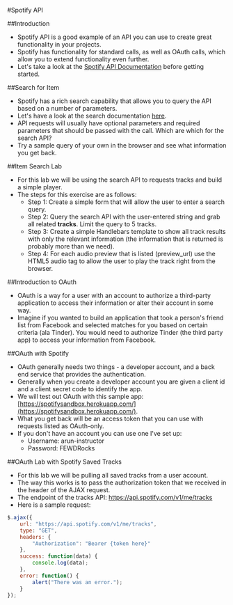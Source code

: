 #Spotify API

##Introduction
- Spotify API is a good example of an API you can use to create great functionality in your projects.
- Spotify has functionality for standard calls, as well as OAuth calls, which allow you to extend functionality even further.
- Let's take a look at the [Spotify API Documentation](https://developer.spotify.com/web-api/) before getting started.

##Search for Item
- Spotify has a rich search capability that allows you to query the API based on a number of parameters.
- Let's have a look at the search documentation [here](https://developer.spotify.com/web-api/search-item/).
- API requests will usually have optional parameters and required parameters that should be passed with the call. Which are which for the search API?
- Try a sample query of your own in the browser and see what information you get back.

##Item Search Lab
- For this lab we will be using the search API to requests tracks and build a simple player.
- The steps for this exercise are as follows:
	- Step 1: Create a simple form that will allow the user to enter a search query.
	- Step 2: Query the search API with the user-entered string and grab all related **tracks**. Limit the query to 5 tracks.
	- Step 3: Create a simple Handlebars template to show all track results with only the relevant information (the information that is returned is probably more than we need).
	- Step 4: For each audio preview that is listed (preview_url) use the HTML5 audio tag to allow the user to play the track right from the browser.

##Introduction to OAuth
- OAuth is a way for a user with an account to authorize a third-party application to access their information or alter their account in some way.
- Imagine if you wanted to build an application that took a person's friend list from Facebook and selected matches for you based on certain criteria (ala Tinder). You would need to authorize Tinder (the third party app) to access your information from Facebook.

##OAuth with Spotify
- OAuth generally needs two things - a developer account, and a back end service that provides the authentication.
- Generally when you create a developer account you are given a client id and a client secret code to identify the app.
- We will test out OAuth with this sample app: [https://spotifysandbox.herokuapp.com/](https://spotifysandbox.herokuapp.com/).
- What you get back will be an access token that you can use with requests listed as OAuth-only.
- If you don't have an account you can use one I've set up:
	- Username: arun-instructor
	- Password: FEWDRocks

##OAuth Lab with Spotify Saved Tracks
- For this lab we will be pulling all saved tracks from a user account.
- The way this works is to pass the authorization token that we received in the header of the AJAX request.
- The endpoint of the tracks API: https://api.spotify.com/v1/me/tracks
- Here is a sample request:

```javascript
$.ajax({
	url: "https://api.spotify.com/v1/me/tracks",
	type: "GET",
	headers: {
		"Authorization": "Bearer {token here}"
	},
	success: function(data) {
		console.log(data);
	},
	error: function() {
		alert("There was an error.");
	}
});
```